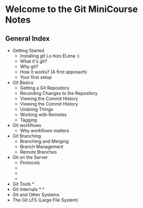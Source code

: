 # **Welcome to the Git MiniCourse Notes**
## General Index
- Getting Started
    * Installing git
    Lo hizo ELena :)
    * What it's git?
    * Why git?
    * How it works? (A first approach)
    * Your first setup
- Git Basics 
    * Getting a Git Repository
    * Recording Changes to the Repository
    * Viewing the Commit History
    * Viewing the Commit History
    * Undoing Things
    * Working with Remotes
    * Tagging
- Git workflows
    * Why workflows matters
- Git Branching 
    * Branching and Merging
    * Branch Management
    * Remote Branches
- Git on the Server
    * Protocols
    * 
    *
    *
- Git Tools
    *
- Git Internals
    *
    *
- Git and Other Systems
- The Git LFS (Large File System)
